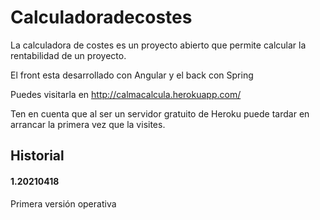 # Calculadoradecostes

La calculadora de costes es un proyecto abierto que permite calcular la rentabilidad de un proyecto.

El front esta desarrollado con Angular y el back con Spring

Puedes visitarla en http://calmacalcula.herokuapp.com/

Ten en cuenta que al ser un servidor gratuito de Heroku puede tardar en arrancar la primera vez que la visites.

## Historial

#### 1.20210418
Primera versión operativa